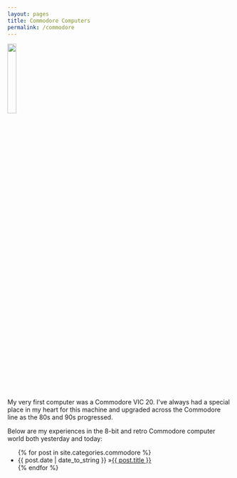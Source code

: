 ```yaml
---
layout: pages
title: Commodore Computers
permalink: /commodore
---
```


<img class="category" src="http://www.stevencombs.com/images/design/commodore.svg" width="20%" />

My very first computer was a Commodore VIC 20. I've always had a special place in my heart for this machine and upgraded across the Commodore line as the 80s and 90s progressed.

Below are my experiences in the 8-bit and retro Commodore computer world both yesterday and today:

<ul id="blog-posts" class="posts">
{% for post in site.categories.commodore %}
    <li><span>{{ post.date | date_to_string }} &raquo;</span><a href="{{ post.url }}">{{ post.title }}</a></li>
{% endfor %}
</ul>
